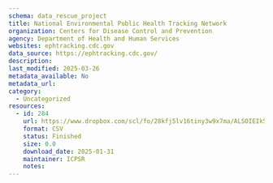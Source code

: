 ```yaml
---
schema: data_rescue_project 
title: National Environmental Public Health Tracking Network
organization: Centers for Disease Control and Prevention
agency: Department of Health and Human Services
websites: ephtracking.cdc.gov
data_source: https://ephtracking.cdc.gov/
description: 
last_modified: 2025-03-26
metadata_available: No
metadata_url: 
category:
  - Uncategorized
resources:
  - id: 284
    url: https://www.dropbox.com/scl/fo/28kfj5lv16tiny3w9x7ma/ALSOIEIkSyHU3gBGMdlMHgQ?rlkey=riua2mnmvjsj1cbiias713um6&dl=0
    format: CSV
    status: Finished
    size: 0.0
    download_date: 2025-01-31
    maintainer: ICPSR
    notes: 
---
```

